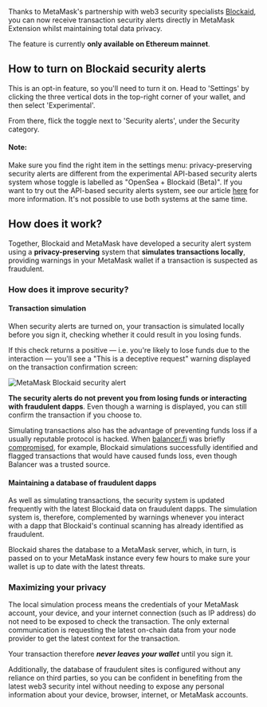 Thanks to MetaMask's partnership with web3 security specialists [Blockaid](https://www.blockaid.io/), you can now receive transaction security alerts directly in MetaMask Extension whilst maintaining total data privacy. 


The feature is currently **only available on Ethereum mainnet**.


How to turn on Blockaid security alerts
---------------------------------------


This is an opt-in feature, so you'll need to turn it on. Head to 'Settings' by clicking the three vertical dots in the top-right corner of your wallet, and then select 'Experimental'. 


From there, flick the toggle next to 'Security alerts', under the Security category.



#### Note:


Make sure you find the right item in the settings menu: privacy-preserving security alerts are different from the experimental API-based security alerts system whose toggle is labelled as "OpenSea + Blockaid (Beta)". If you want to try out the API-based security alerts system, see our article [here](https://support.metamask.io/hc/en-us/articles/12539282795675) for more information. It's not possible to use both systems at the same time. 



How does it work?
-----------------


Together, Blockaid and MetaMask have developed a security alert system using a **privacy-preserving** system that **simulates transactions locally**, providing warnings in your MetaMask wallet if a transaction is suspected as fraudulent. 


### How does it improve security?


#### Transaction simulation


When security alerts are turned on, your transaction is simulated locally before you sign it, checking whether it could result in you losing funds.


If this check returns a positive — i.e. you're likely to lose funds due to the interaction — you'll see a "This is a deceptive request" warning displayed on the transaction confirmation screen:


![MetaMask Blockaid security alert](https://support.metamask.io/hc/article_attachments/20064734514971)


**The security alerts do not prevent you from losing funds or interacting with fraudulent dapps**. Even though a warning is displayed, you can still confirm the transaction if you choose to. 


Simulating transactions also has the advantage of preventing funds loss if a usually reputable protocol is hacked. When [balancer.fi](https://balancer.fi/) was briefly [compromised](https://rekt.news/balancer-rekt/), for example, Blockaid simulations successfully identified and flagged transactions that would have caused funds loss, even though Balancer was a trusted source.


#### Maintaining a database of fraudulent dapps


As well as simulating transactions, the security system is updated frequently with the latest Blockaid data on fraudulent dapps. The simulation system is, therefore, complemented by warnings whenever you interact with a dapp that Blockaid's continual scanning has already identified as fraudulent. 


Blockaid shares the database to a MetaMask server, which, in turn, is passed on to your MetaMask instance every few hours to make sure your wallet is up to date with the latest threats. 


### Maximizing your privacy


The local simulation process means the credentials of your MetaMask account, your device, and your internet connection (such as IP address) do not need to be exposed to check the transaction. The only external communication is requesting the latest on-chain data from your node provider to get the latest context for the transaction. 


Your transaction therefore ***never leaves your wallet*** until you sign it. 


Additionally, the database of fraudulent sites is configured without any reliance on third parties, so you can be confident in benefiting from the latest web3 security intel without needing to expose any personal information about your device, browser, internet, or MetaMask accounts. 


 

